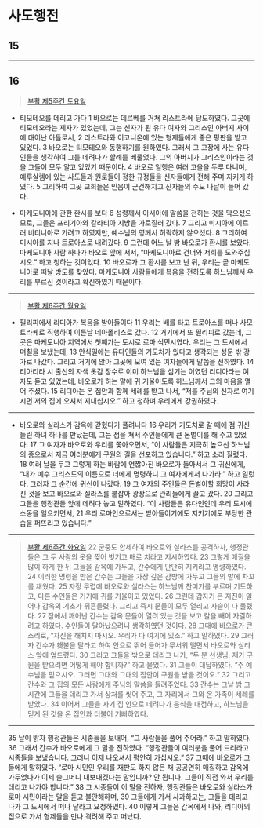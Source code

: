 # 사도행전


## 15

----

## 16

> [부활 제5주간 토요일](./p5f.md#fs)
- 티모테오를 데리고 가다
1	바오로는 데르베를 거쳐 리스트라에 당도하였다. 그곳에 티모테오라는 제자가 있었는데, 그는 신자가 된 유다 여자와 그리스인 아버지 사이에 태어난 아들로서,
2	리스트라와 이코니온에 있는 형제들에게 좋은 평판을 받고 있었다.
3	바오로는 티모테오와 동행하기를 원하였다. 그래서 그 고장에 사는 유다인들을 생각하여 그를 데려다가 할례를 베풀었다. 그의 아버지가 그리스인이라는 것을 그들이 모두 알고 있었기 때문이다.
4	바오로 일행은 여러 고을을 두루 다니며, 예루살렘에 있는 사도들과 원로들이 정한 규정들을 신자들에게 전해 주며 지키게 하였다.
5	그리하여 그곳 교회들은 믿음이 굳건해지고 신자들의 수도 나날이 늘어 갔다.  

- 마케도니아에 관한 환시를 보다
6	성령께서 아시아에 말씀을 전하는 것을 막으셨으므로, 그들은 프리기아와 갈라티아 지방을 가로질러 갔다.
7	그리고 미시아에 이르러 비티니아로 가려고 하였지만, 예수님의 영께서 허락하지 않으셨다.
8	그리하여 미시아를 지나 트로아스로 내려갔다.
9	그런데 어느 날 밤 바오로가 환시를 보았다. 마케도니아 사람 하나가 바오로 앞에 서서, “마케도니아로 건너와 저희를 도와주십시오.” 하고 청하는 것이었다.
10	바오로가 그 환시를 보고 난 뒤, 우리는 곧 마케도니아로 떠날 방도를 찾았다. 마케도니아 사람들에게 복음을 전하도록 하느님께서 우리를 부르신 것이라고 확신하였기 때문이다.  

----

> [부활 제6주간 월요일](./p6f.md#f2)
- 필리피에서 리디아가 복음을 받아들이다
11	우리는 배를 타고 트로아스를 떠나 사모트라케로 직행하여 이튿날 네아폴리스로 갔다.
12	거기에서 또 필리피로 갔는데, 그곳은 마케도니아 지역에서 첫째가는 도시로 로마 식민시였다. 우리는 그 도시에서 며칠을 보냈는데,
13	안식일에는 유다인들의 기도처가 있다고 생각되는 성문 밖 강가로 나갔다. 그리고 거기에 앉아 그곳에 모여 있는 여자들에게 말씀을 전하였다.
14 티아티라 시 출신의 자색 옷감 장수로 이미 하느님을 섬기는 이였던 리디아라는 여자도 듣고 있었는데, 바오로가 하는 말에 귀 기울이도록 하느님께서 그의 마음을 열어 주셨다.
15 리디아는 온 집안과 함께 세례를 받고 나서, “저를 주님의 신자로 여기시면 저의 집에 오셔서 지내십시오.” 하고 청하며 우리에게 강권하였다.

----

- 바오로와 실라스가 감옥에 갇혔다가 풀려나다
16	우리가 기도처로 갈 때에 점 귀신 들린 하녀 하나를 만났는데, 그는 점을 쳐서 주인들에게 큰 돈벌이를 해 주고 있었다.
17	그 여자가 바오로와 우리를 쫓아오면서, “이 사람들은 지극히 높으신 하느님의 종으로서 지금 여러분에게 구원의 길을 선포하고 있습니다.” 하고 소리 질렀다.
18	여러 날을 두고 그렇게 하는 바람에 언짢아진 바오로가 돌아서서 그 귀신에게, “내가 예수 그리스도의 이름으로 너에게 명령하니 그 여자에게서 나가라.” 하고 일렀다. 그러자 그 순간에 귀신이 나갔다.
19	그 여자의 주인들은 돈벌이할 희망이 사라진 것을 보고 바오로와 실라스를 붙잡아 광장으로 관리들에게 끌고 갔다.
20	그리고 그들을 행정관들 앞에 데려다 놓고 말하였다. “이 사람들은 유다인인데 우리 도시에 소동을 일으키면서,
21	우리 로마인으로서는 받아들이기에도 지키기에도 부당한 관습을 퍼뜨리고 있습니다.”

----

> [부활 제6주간 화요일]()
22	군중도 합세하여 바오로와 실라스를 공격하자, 행정관들은 그 두 사람의 옷을 찢어 벗기고 매로 치라고 지시하였다.
23	그렇게 매질을 많이 하게 한 뒤 그들을 감옥에 가두고, 간수에게 단단히 지키라고 명령하였다.
24	이러한 명령을 받은 간수는 그들을 가장 깊은 감방에 가두고 그들의 발에 차꼬를 채웠다.
25	자정 무렵에 바오로와 실라스는 하느님께 찬미가를 부르며 기도하고, 다른 수인들은 거기에 귀를 기울이고 있었다.
26	그런데 갑자기 큰 지진이 일어나 감옥의 기초가 뒤흔들렸다. 그리고 즉시 문들이 모두 열리고 사슬이 다 풀렸다.
27	잠에서 깨어난 간수는 감옥 문들이 열려 있는 것을 보고 칼을 빼어 자결하려고 하였다. 수인들이 달아났으려니 생각하였던 것이다.
28	그때에 바오로가 큰 소리로, “자신을 해치지 마시오. 우리가 다 여기에 있소.” 하고 말하였다.
29	그러자 간수가 횃불을 달라고 하여 안으로 뛰어 들어가 무서워 떨면서 바오로와 실라스 앞에 엎드렸다.
30	그리고 그들을 밖으로 데리고 나가, “두 분 선생님, 제가 구원을 받으려면 어떻게 해야 합니까?” 하고 물었다.
31  그들이 대답하였다. “주 예수님을 믿으시오. 그러면 그대와 그대의 집안이 구원을 받을 것이오.”
32	그리고 간수와 그 집의 모든 사람에게 주님의 말씀을 들려주었다.
33	간수는 그날 밤 그 시간에 그들을 데리고 가서 상처를 씻어 주고, 그 자리에서 그와 온 가족이 세례를 받았다.
34	이어서 그들을 자기 집 안으로 데려다가 음식을 대접하고, 하느님을 믿게 된 것을 온 집안과 더불어 기뻐하였다.

----


35	날이 밝자 행정관들은 시종들을 보내어, “그 사람들을 풀어 주어라.” 하고 말하였다.
36	그래서 간수가 바오로에게 그 말을 전하였다. “행정관들이 여러분을 풀어 드리라고 시종들을 보냈습니다. 그러니 이제 나오셔서 평안히 가십시오.”
37	그때에 바오로가 그들에게 말하였다. “로마 시민인 우리를 재판도 하지 않은 채 공공연히 매질하고 감옥에 가두었다가 이제 슬그머니 내보내겠다는 말입니까? 안 됩니다. 그들이 직접 와서 우리를 데리고 나가야 합니다.”
38	그 시종들이 이 말을 전하자, 행정관들은 바오로와 실라스가 로마 시민이라는 말을 듣고 불안해하며,
39	그들에게 가서 사과하고는, 그들을 데리고 나가 그 도시에서 떠나 달라고 요청하였다.
40	이렇게 그들은 감옥에서 나와, 리디아의 집으로 가서 형제들을 만나 격려해 주고 떠났다.
